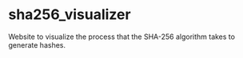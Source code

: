 # sha256_visualizer

Website to visualize the process that the SHA-256 algorithm takes to generate hashes.
